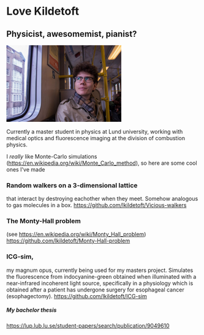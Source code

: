 # Love Kildetoft
## Physicist, awesomemist, pianist?
<img src="73287722_3692383264121308_5840407399386578944_n-2.jpg" alt="me" width="300"/>

Currently a master student in physics at Lund university, working with medical optics  and fluorescence imaging
at the division of combustion physics. 

I *really* like Monte-Carlo simulations (https://en.wikipedia.org/wiki/Monte_Carlo_method), so here are some cool ones I've made

### Random walkers on a 3-dimensional lattice 
that interact by destroying eachother when they meet. Somehow analogous to gas molecules in a box.
https://github.com/lkildetoft/Vicious-walkers

### The Monty-Hall problem 
(see https://en.wikipedia.org/wiki/Monty_Hall_problem)
https://github.com/lkildetoft/Monty-Hall-problem

### ICG-sim,
my magnum opus, currently being used for my masters project. Simulates the fluorescence from indocyanine-green obtained when illuminated with a near-infrared incoherent light source, specifically in a physiology which is obtained after a patient has undergone surgery for esophageal cancer (esophagectomy). 
https://github.com/lkildetoft/ICG-sim

##### My bachelor thesis
https://lup.lub.lu.se/student-papers/search/publication/9049610
